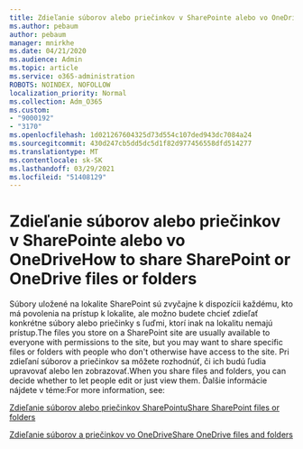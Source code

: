 ```yaml
---
title: Zdieľanie súborov alebo priečinkov v SharePointe alebo vo OneDrive
ms.author: pebaum
author: pebaum
manager: mnirkhe
ms.date: 04/21/2020
ms.audience: Admin
ms.topic: article
ms.service: o365-administration
ROBOTS: NOINDEX, NOFOLLOW
localization_priority: Normal
ms.collection: Adm_O365
ms.custom:
- "9000192"
- "3170"
ms.openlocfilehash: 1d021267604325d73d554c107ded943dc7084a24
ms.sourcegitcommit: 430d247cb5dd5dc5d1f82d977456558dfd514277
ms.translationtype: MT
ms.contentlocale: sk-SK
ms.lasthandoff: 03/29/2021
ms.locfileid: "51408129"
---
```

# <a name="how-to-share-sharepoint-or-onedrive-files-or-folders"></a><span data-ttu-id="f3798-102">Zdieľanie súborov alebo priečinkov v SharePointe alebo vo OneDrive</span><span class="sxs-lookup"><span data-stu-id="f3798-102">How to share SharePoint or OneDrive files or folders</span></span>

<span data-ttu-id="f3798-103">Súbory uložené na lokalite SharePoint sú zvyčajne k dispozícii každému, kto má povolenia na prístup k lokalite, ale možno budete chcieť zdieľať konkrétne súbory alebo priečinky s ľuďmi, ktorí inak na lokalitu nemajú prístup.</span><span class="sxs-lookup"><span data-stu-id="f3798-103">The files you store on a SharePoint site are usually available to everyone with permissions to the site, but you may want to share specific files or folders with people who don't otherwise have access to the site.</span></span> <span data-ttu-id="f3798-104">Pri zdieľaní súborov a priečinkov sa môžete rozhodnúť, či ich budú ľudia upravovať alebo len zobrazovať.</span><span class="sxs-lookup"><span data-stu-id="f3798-104">When you share files and folders, you can decide whether to let people edit or just view them.</span></span> <span data-ttu-id="f3798-105">Ďalšie informácie nájdete v téme:</span><span class="sxs-lookup"><span data-stu-id="f3798-105">For more information, see:</span></span>

[<span data-ttu-id="f3798-106">Zdieľanie súborov alebo priečinkov SharePointu</span><span class="sxs-lookup"><span data-stu-id="f3798-106">Share SharePoint files or folders</span></span>](https://support.office.com/article/1fe37332-0f9a-4719-970e-d2578da4941c)

[<span data-ttu-id="f3798-107">Zdieľanie súborov a priečinkov vo OneDrive</span><span class="sxs-lookup"><span data-stu-id="f3798-107">Share OneDrive files and folders</span></span>](https://support.microsoft.com/office/share-onedrive-files-and-folders-9fcc2f7d-de0c-4cec-93b0-a82024800c07?ui=en-US&rs=en-US&ad=US&storagetype=stage)